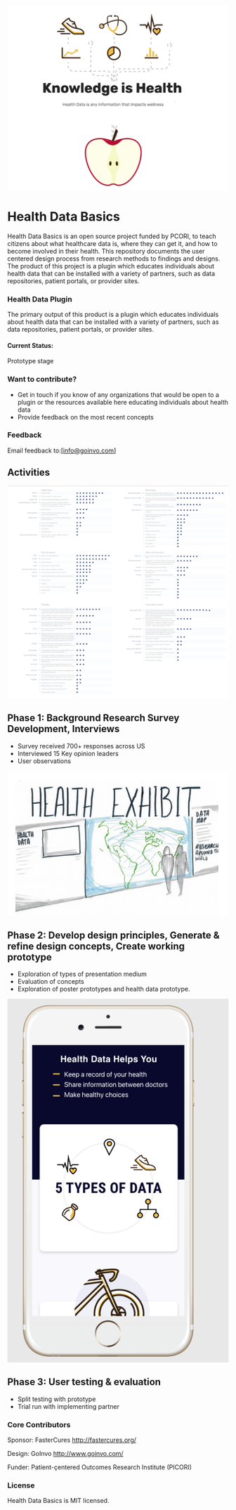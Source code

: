 

<img src="https://github.com/goinvo/HealthDataBasics/blob/master/Concepts/Image_for_readme/Screen%20Shot%202018-01-31%20at%202.14.36%20PM.png" width="700">

# Health Data Basics
Health Data Basics is an open source project funded by PCORI, to teach citizens about what healthcare data is, where they can get it, and how to become involved in their health. This repository documents the user centered design process from research methods to findings and designs. The product of this project is a plugin which educates individuals about health data that can be installed with a variety of partners, such as data repositories, patient portals, or provider sites. 


### Health Data Plugin 
The primary output of this product is a plugin which educates individuals about health data that can be installed with a variety of partners, such as data repositories, patient portals, or provider sites. 

#### Current Status: 
Prototype stage


### Want to contribute?
 * Get in touch if you know of any organizations that would be open to a plugin or the resources available here educating individuals about health data
 * Provide feedback on the most recent concepts
 
 ### Feedback 
Email feedback to:[info@goinvo.com] 

## Activities 

![Interview findings ](https://github.com/goinvo/HealthDataBasics/blob/master/Concepts/Image_for_readme/Screen%20Shot%202018-01-31%20at%202.48.50%20PM.png?raw=true "Title") 

## Phase 1: Background Research Survey Development, Interviews
* Survey received 700+ responses across US
* Interviewed 15 Key opinion leaders 
* User observations 

![Sketch concept ](https://github.com/goinvo/HealthDataBasics/blob/master/Concepts/Image_for_readme/Screen%20Shot%202018-01-31%20at%202.34.38%20PM.png?raw=true "Title") 

## Phase 2: Develop design principles, Generate & refine design concepts, Create working prototype
* Exploration of types of presentation medium 
* Evaluation of concepts
* Exploration of poster prototypes and health data prototype. 


![image of prototype](https://github.com/goinvo/HealthDataBasics/blob/master/Concepts/Image_for_readme/Screen%20Shot%202018-01-31%20at%202.17.30%20PM.png?raw=true "Title")

## Phase 3: User testing & evaluation 
* Split testing with prototype
* Trial run with implementing partner



### Core Contributors

Sponsor: FasterCures http://fastercures.org/

Design: GoInvo http://www.goinvo.com/

Funder: Patient-çentered Outcomes Research Institute (PICORI)  

### License

Health Data Basics is MIT licensed.

